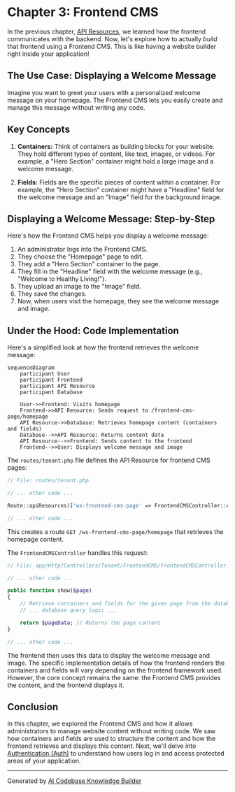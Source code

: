 # Chapter 3: Frontend CMS

In the previous chapter, [API Resources](02_api_resources_.md), we learned how the frontend communicates with the backend. Now, let's explore how to actually *build* that frontend using a Frontend CMS.  This is like having a website builder right inside your application!

## The Use Case: Displaying a Welcome Message

Imagine you want to greet your users with a personalized welcome message on your homepage.  The Frontend CMS lets you easily create and manage this message without writing any code.

## Key Concepts

1. **Containers:** Think of containers as building blocks for your website.  They hold different types of content, like text, images, or videos.  For example, a "Hero Section" container might hold a large image and a welcome message.

2. **Fields:** Fields are the specific pieces of content within a container.  For example, the "Hero Section" container might have a "Headline" field for the welcome message and an "Image" field for the background image.

## Displaying a Welcome Message: Step-by-Step

Here's how the Frontend CMS helps you display a welcome message:

1. An administrator logs into the Frontend CMS.
2. They choose the "Homepage" page to edit.
3. They add a "Hero Section" container to the page.
4. They fill in the "Headline" field with the welcome message (e.g., "Welcome to Healthy Living!").
5. They upload an image to the "Image" field.
6. They save the changes.
7. Now, when users visit the homepage, they see the welcome message and image.

## Under the Hood: Code Implementation

Here's a simplified look at how the frontend retrieves the welcome message:

```mermaid
sequenceDiagram
    participant User
    participant Frontend
    participant API Resource
    participant Database

    User->>Frontend: Visits homepage
    Frontend->>API Resource: Sends request to /frontend-cms-page/homepage
    API Resource->>Database: Retrieves homepage content (containers and fields)
    Database-->>API Resource: Returns content data
    API Resource-->>Frontend: Sends content to the frontend
    Frontend-->>User: Displays welcome message and image
```

The `routes/tenant.php` file defines the API Resource for frontend CMS pages:

```php
// File: routes/tenant.php

// ... other code ...

Route::apiResources(['ws-frontend-cms-page' => FrontendCMSController::class]);

// ... other code ...
```

This creates a route `GET /ws-frontend-cms-page/homepage` that retrieves the homepage content.

The `FrontendCMSController` handles this request:

```php
// File: app/Http/Controllers/Tenant/FrontendCMS/FrontendCMSController.php (simplified)

// ... other code ...

public function show($page)
{
    // Retrieve containers and fields for the given page from the database
    // ... database query logic ...

    return $pageData; // Returns the page content
}

// ... other code ...
```

The frontend then uses this data to display the welcome message and image.  The specific implementation details of how the frontend renders the containers and fields will vary depending on the frontend framework used.  However, the core concept remains the same: the Frontend CMS provides the content, and the frontend displays it.


## Conclusion

In this chapter, we explored the Frontend CMS and how it allows administrators to manage website content without writing code. We saw how containers and fields are used to structure the content and how the frontend retrieves and displays this content. Next, we'll delve into [Authentication (Auth)](04_authentication__auth__.md) to understand how users log in and access protected areas of your application.


---

Generated by [AI Codebase Knowledge Builder](https://github.com/The-Pocket/Tutorial-Codebase-Knowledge)